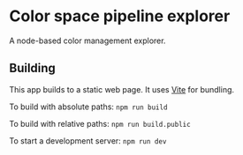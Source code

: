 # Color space pipeline explorer
A node-based color management explorer.

## Building
This app builds to a static web page. It uses [Vite](https://vitejs.dev) for bundling.

To build with absolute paths:
`npm run build`

To build with relative paths:
`npm run build.public`

To start a development server:
`npm run dev`
